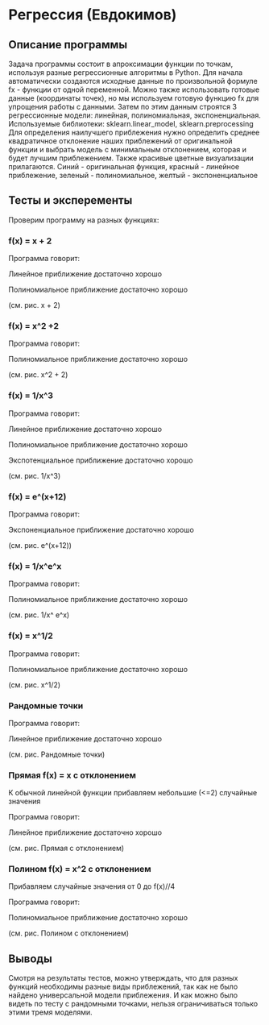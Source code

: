 ﻿# Регрессия (Евдокимов)
## Описание программы
Задача программы состоит в апроксимации функции по точкам, используя разные регрессионные алгоритмы в Python.
Для начала автоматически создаются исходные данные по произвольной формуле fx - функции от одной переменной. Можно также использовать готовые данные (координаты точек), но мы используем готовую функцию fx для упрощения работы с данными. 
Затем по этим данным строятся 3 регрессионные модели: линейная, полиномиальная, экспоненциальная. Используемые библиотеки: sklearn.linear_model, sklearn.preprocessing
Для определения наилучшего приблежения нужно определить среднее квадратичное отклонение наших приблежений от оригинальной функции и выбрать модель с минимальным отклонением, которая и будет лучшим приблежением.
Также красивые цветные визуализации прилагаются.
Синий - оригинальная функция, красный - линейное приблежение, зеленый - полиномиальное, желтый - экспоненциальное
## Тесты и эксперементы
Проверим программу на разных функциях:
### f(x) = x + 2
Программа говорит:

Линейное приближение достаточно хорошо

Полиномиальное приближение достаточно хорошо

(см. рис. x + 2)
### f(x) = x^2 +2 
Программа говорит:

Полиномиальное приближение достаточно хорошо

(см. рис. x^2 + 2)
### f(x) = 1/x^3
Программа говорит:

Линейное приближение достаточно хорошо

Полиномиальное приближение достаточно хорошо

Экспотенциальное приближение достаточно хорошо

(см. рис. 1/x^3)
### f(x) = e^(x+12)
Программа говорит:

Экспоненциальное приближение достаточно хорошо

(см. рис. e^(x+12))
### f(x) = 1/x^e^x
Программа говорит:

Полиномиальное приближение достаточно хорошо

(см. рис. 1/x^  e^x)
### f(x) = x^1/2
Программа говорит:

Полиномиальное приближение достаточно хорошо

(см. рис. x^1/2)
### Рандомные точки
Программа говорит:

Линейное приближение достаточно хорошо

(см. рис. Рандомные точки)

### Прямая f(x) = x с отклонением
К обычной линейной функции прибавляем небольшие (<=2) случайные значения

Программа говорит:

Линейное приближение достаточно хорошо

(см. рис. Прямая с отклонением)
### Полином f(x) = x^2 с отклонением
Прибавляем случайные значения от 0 до f(x)//4

Программа говорит:

Полиномиальное приближение достаточно хорошо

(см. рис. Полином с отклонением)
## Выводы
Смотря на результаты тестов, можно утверждать, что для разных функций необходимы разные виды приблежений, так как не было найдено универсальной модели приблежения. И как можно было видеть по тесту с рандомными точками, нельзя ограничиваться только этими тремя моделями.
